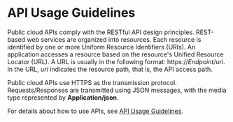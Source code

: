 # API Usage Guidelines<a name="EN-US_TOPIC_0020507759"></a>

Public cloud APIs comply with the RESTful API design principles. REST-based web services are organized into resources. Each resource is identified by one or more Uniform Resource Identifiers \(URIs\). An application accesses a resource based on the resource's Unified Resource Locator \(URL\). A URL is usually in the following format: https://_Endpoint/uri_. In the URL,  _uri_  indicates the resource path, that is, the API access path.

Public cloud APIs use HTTPS as the transmission protocol. Requests/Responses are transmitted using JSON messages, with the media type represented by  **Application/json**.

For details about how to use APIs, see  [API Usage Guidelines](https://docs.otc.t-systems.com/en-us/api/apiug/apig-en-api-180328001.html?tag=API%20Documents).

